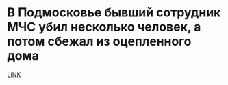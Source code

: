 # В Подмосковье бывший сотрудник МЧС убил несколько человек, а потом сбежал из оцепленного дома



[LINK](https://varlamov.ru/2417141.html)